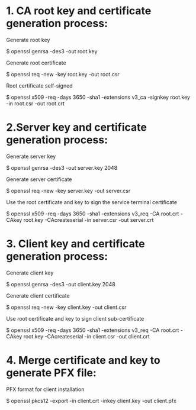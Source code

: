 # 1. CA root key and certificate generation process:
Generate root key

$ openssl genrsa -des3 -out root.key

Generate root certificate

$ openssl req -new -key root.key -out root.csr

Root certificate self-signed

$ openssl x509 -req -days 3650 -sha1 -extensions v3_ca -signkey root.key -in root.csr -out root.crt


# 2.Server key and certificate generation process:
Generate server key

$ openssl genrsa -des3 -out server.key 2048

Generate server certificate

$ openssl req -new -key server.key -out server.csr

Use the root certificate and key to sign the service terminal certificate

$ openssl x509 -req -days 3650 -sha1 -extensions v3_req -CA root.crt -CAkey root.key -CAcreateserial -in server.csr -out server.crt


# 3. Client key and certificate generation process:
Generate client key

$ openssl genrsa -des3 -out client.key 2048

Generate client certificate

$ openssl req -new -key client.key -out client.csr

Use root certificate and key to sign client sub-certificate

$ openssl x509 -req -days 3650 -sha1 -extensions v3_req -CA root.crt -CAkey root.key -CAcreateserial -in client.csr -out client.crt


# 4. Merge certificate and key to generate PFX file:
PFX format for client installation

$ openssl pkcs12 -export -in client.crt -inkey client.key -out client.pfx

